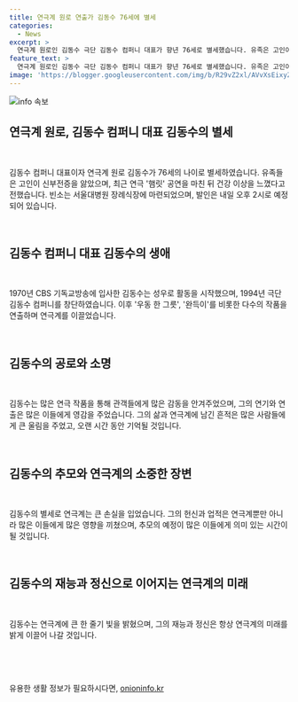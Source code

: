 ```yaml
---
title: 연극계 원로 연출가 김동수 76세에 별세
categories:
  - News
excerpt: >
  연극계 원로인 김동수 극단 김동수 컴퍼니 대표가 향년 76세로 별세했습니다. 유족은 고인이 신부전증을 앓았으며 최근 건강 이상을 감지했다고 전했습니다. 빈소는 서울대병원 장례식장에 마련되었고, 발인은 내일 오후 2시입니다. 고인은 1970년 CBS 기독교방송에 입사해 성우로 활동을 시작하고, 이후 우동 한 그릇, 완득이 등의 작품을 연출하는 등 연극계에 큰 흔적을 남겼습니다.
feature_text: >
  연극계 원로인 김동수 극단 김동수 컴퍼니 대표가 향년 76세로 별세했습니다. 유족은 고인이 신부전증을 앓았으며 최근 건강 이상을 감지했다고 전했습니다. 빈소는 서울대병원 장례식장에 마련되었고, 발인은 내일 오후 2시입니다. 고인은 1970년 CBS 기독교방송에 입사해 성우로 활동을 시작하고, 이후 우동 한 그릇, 완득이 등의 작품을 연출하는 등 연극계에 큰 흔적을 남겼습니다.
image: 'https://blogger.googleusercontent.com/img/b/R29vZ2xl/AVvXsEixyZcFfHzMRdzZMjFBmAUKJYCLCGyLL1o632UiGVXcaFdKo_bkvkuCioo0uUKlGfBVcT3P84aROyZIXSBEx3Aw5nCQ3pTgDom1WDC4m8eifvWiAmWEEVb4x6G_l8C0QH225ldMjyaFvpxGEBGNO37VmDTDMHGhJPq73UglMfDca1-0aw/s1600/blogspot.png'
---
```


<p><img src="https://blogger.googleusercontent.com/img/b/R29vZ2xl/AVvXsEixyZcFfHzMRdzZMjFBmAUKJYCLCGyLL1o632UiGVXcaFdKo_bkvkuCioo0uUKlGfBVcT3P84aROyZIXSBEx3Aw5nCQ3pTgDom1WDC4m8eifvWiAmWEEVb4x6G_l8C0QH225ldMjyaFvpxGEBGNO37VmDTDMHGhJPq73UglMfDca1-0aw/s1600/blogspot.png" alt="info 속보" /></p>

<h2 data-ke-size="size26">연극계 원로, 김동수 컴퍼니 대표 김동수의 별세</h2>

<p data-ke-size="size16">&nbsp;</p>

<p>김동수 컴퍼니 대표이자 연극계 원로 김동수가 76세의 나이로 별세하였습니다. 유족들은 고인이 신부전증을 앓았으며, 최근 연극 '햄릿' 공연을 마친 뒤 건강 이상을 느꼈다고 전했습니다. 빈소는 서울대병원 장례식장에 마련되었으며, 발인은 내일 오후 2시로 예정되어 있습니다.</p>

<p data-ke-size="size16">&nbsp;</p>

<h2 data-ke-size="size26">김동수 컴퍼니 대표 김동수의 생애</h2>

<p data-ke-size="size16">&nbsp;</p>

<p>1970년 CBS 기독교방송에 입사한 김동수는 성우로 활동을 시작했으며, 1994년 극단 김동수 컴퍼니를 창단하였습니다. 이후 '우동 한 그릇', '완득이'를 비롯한 다수의 작품을 연출하며 연극계를 이끌었습니다.</p>

<p data-ke-size="size16">&nbsp;</p>

<h2 data-ke-size="size26">김동수의 공로와 소명</h2>

<p data-ke-size="size16">&nbsp;</p>

<p>김동수는 많은 연극 작품을 통해 관객들에게 많은 감동을 안겨주었으며, 그의 연기와 연출은 많은 이들에게 영감을 주었습니다. 그의 삶과 연극계에 남긴 흔적은 많은 사람들에게 큰 울림을 주었고, 오랜 시간 동안 기억될 것입니다.</p>

<p data-ke-size="size16">&nbsp;</p>

<h2 data-ke-size="size26">김동수의 추모와 연극계의 소중한 장변</h2>

<p data-ke-size="size16">&nbsp;</p>

<p>김동수의 별세로 연극계는 큰 손실을 입었습니다. 그의 헌신과 업적은 연극계뿐만 아니라 많은 이들에게 많은 영향을 끼쳤으며, 추모의 예정이 많은 이들에게 의미 있는 시간이 될 것입니다.</p>

<p data-ke-size="size16">&nbsp;</p>

<h2 data-ke-size="size26">김동수의 재능과 정신으로 이어지는 연극계의 미래</h2>

<p data-ke-size="size16">&nbsp;</p>

<p>김동수는 연극계에 큰 한 줄기 빛을 밝혔으며, 그의 재능과 정신은 항상 연극계의 미래를 밝게 이끌어 나갈 것입니다.</p>

<p data-ke-size="size16">&nbsp;</p>

<p data-ke-size="size16">&nbsp;</p>
유용한 생활 정보가 필요하시다면, <a href="https://onioninfo.kr" rel="dofollow">onioninfo.kr</a>


